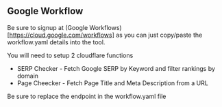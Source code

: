 ## Google Workflow

Be sure to signup at (Google Workflows)[https://cloud.google.com/workflows] as you can just copy/paste the workflow.yaml details into the tool.

You will need to setup 2 cloudflare functions
* SERP Checker - Fetch Google SERP by Keyword and filter rankings by domain
* Page Cheecker - Fetch Page Title and Meta Description from a URL

Be sure to replace the endpoint in the workflow.yaml file